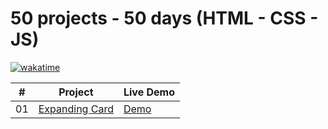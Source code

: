 # 50 projects - 50 days (HTML - CSS - JS)

[![wakatime](https://wakatime.com/badge/user/8ef73281-6d0a-4758-af11-fd880ca3009c/project/ff14be13-f394-4a76-b2f2-292464b11a00.svg?style=for-the-badge)](https://wakatime.com/badge/user/8ef73281-6d0a-4758-af11-fd880ca3009c/project/ff14be13-f394-4a76-b2f2-292464b11a00)

| #  | Project                              | Live Demo                                     |
| -  | ------------------------------------ | --------------------------------------------- |
| 01 | [Expanding Card](01-Expanding_Card/) | [Demo](https://expanding-card-50p-50d.up.railway.app) |
